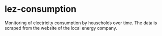 # lez-consumption
Monitoring of electricity consumption by households over time. The data is scraped from the website of the local energy company.

